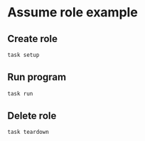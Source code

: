 # Assume role example

## Create role

```bash
task setup
```

## Run program

```bash
task run
```

## Delete role

```bash
task teardown
```
